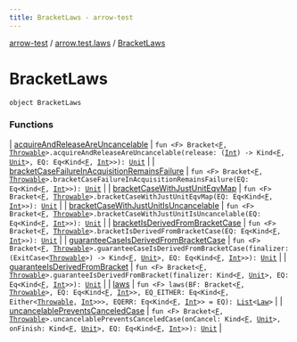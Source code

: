 ```yaml
---
title: BracketLaws - arrow-test
---
```


[arrow-test](../../index.html) / [arrow.test.laws](../index.html) / [BracketLaws](./index.html)

# BracketLaws

`object BracketLaws`

### Functions

| [acquireAndReleaseAreUncancelable](acquire-and-release-are-uncancelable.html) | `fun <F> Bracket<`[`F`](acquire-and-release-are-uncancelable.html#F)`, `[`Throwable`](https://kotlinlang.org/api/latest/jvm/stdlib/kotlin/-throwable/index.html)`>.acquireAndReleaseAreUncancelable(release: (`[`Int`](https://kotlinlang.org/api/latest/jvm/stdlib/kotlin/-int/index.html)`) -> Kind<`[`F`](acquire-and-release-are-uncancelable.html#F)`, `[`Unit`](https://kotlinlang.org/api/latest/jvm/stdlib/kotlin/-unit/index.html)`>, EQ: Eq<Kind<`[`F`](acquire-and-release-are-uncancelable.html#F)`, `[`Int`](https://kotlinlang.org/api/latest/jvm/stdlib/kotlin/-int/index.html)`>>): `[`Unit`](https://kotlinlang.org/api/latest/jvm/stdlib/kotlin/-unit/index.html) |
| [bracketCaseFailureInAcquisitionRemainsFailure](bracket-case-failure-in-acquisition-remains-failure.html) | `fun <F> Bracket<`[`F`](bracket-case-failure-in-acquisition-remains-failure.html#F)`, `[`Throwable`](https://kotlinlang.org/api/latest/jvm/stdlib/kotlin/-throwable/index.html)`>.bracketCaseFailureInAcquisitionRemainsFailure(EQ: Eq<Kind<`[`F`](bracket-case-failure-in-acquisition-remains-failure.html#F)`, `[`Int`](https://kotlinlang.org/api/latest/jvm/stdlib/kotlin/-int/index.html)`>>): `[`Unit`](https://kotlinlang.org/api/latest/jvm/stdlib/kotlin/-unit/index.html) |
| [bracketCaseWithJustUnitEqvMap](bracket-case-with-just-unit-eqv-map.html) | `fun <F> Bracket<`[`F`](bracket-case-with-just-unit-eqv-map.html#F)`, `[`Throwable`](https://kotlinlang.org/api/latest/jvm/stdlib/kotlin/-throwable/index.html)`>.bracketCaseWithJustUnitEqvMap(EQ: Eq<Kind<`[`F`](bracket-case-with-just-unit-eqv-map.html#F)`, `[`Int`](https://kotlinlang.org/api/latest/jvm/stdlib/kotlin/-int/index.html)`>>): `[`Unit`](https://kotlinlang.org/api/latest/jvm/stdlib/kotlin/-unit/index.html) |
| [bracketCaseWithJustUnitIsUncancelable](bracket-case-with-just-unit-is-uncancelable.html) | `fun <F> Bracket<`[`F`](bracket-case-with-just-unit-is-uncancelable.html#F)`, `[`Throwable`](https://kotlinlang.org/api/latest/jvm/stdlib/kotlin/-throwable/index.html)`>.bracketCaseWithJustUnitIsUncancelable(EQ: Eq<Kind<`[`F`](bracket-case-with-just-unit-is-uncancelable.html#F)`, `[`Int`](https://kotlinlang.org/api/latest/jvm/stdlib/kotlin/-int/index.html)`>>): `[`Unit`](https://kotlinlang.org/api/latest/jvm/stdlib/kotlin/-unit/index.html) |
| [bracketIsDerivedFromBracketCase](bracket-is-derived-from-bracket-case.html) | `fun <F> Bracket<`[`F`](bracket-is-derived-from-bracket-case.html#F)`, `[`Throwable`](https://kotlinlang.org/api/latest/jvm/stdlib/kotlin/-throwable/index.html)`>.bracketIsDerivedFromBracketCase(EQ: Eq<Kind<`[`F`](bracket-is-derived-from-bracket-case.html#F)`, `[`Int`](https://kotlinlang.org/api/latest/jvm/stdlib/kotlin/-int/index.html)`>>): `[`Unit`](https://kotlinlang.org/api/latest/jvm/stdlib/kotlin/-unit/index.html) |
| [guaranteeCaseIsDerivedFromBracketCase](guarantee-case-is-derived-from-bracket-case.html) | `fun <F> Bracket<`[`F`](guarantee-case-is-derived-from-bracket-case.html#F)`, `[`Throwable`](https://kotlinlang.org/api/latest/jvm/stdlib/kotlin/-throwable/index.html)`>.guaranteeCaseIsDerivedFromBracketCase(finalizer: (ExitCase<`[`Throwable`](https://kotlinlang.org/api/latest/jvm/stdlib/kotlin/-throwable/index.html)`>) -> Kind<`[`F`](guarantee-case-is-derived-from-bracket-case.html#F)`, `[`Unit`](https://kotlinlang.org/api/latest/jvm/stdlib/kotlin/-unit/index.html)`>, EQ: Eq<Kind<`[`F`](guarantee-case-is-derived-from-bracket-case.html#F)`, `[`Int`](https://kotlinlang.org/api/latest/jvm/stdlib/kotlin/-int/index.html)`>>): `[`Unit`](https://kotlinlang.org/api/latest/jvm/stdlib/kotlin/-unit/index.html) |
| [guaranteeIsDerivedFromBracket](guarantee-is-derived-from-bracket.html) | `fun <F> Bracket<`[`F`](guarantee-is-derived-from-bracket.html#F)`, `[`Throwable`](https://kotlinlang.org/api/latest/jvm/stdlib/kotlin/-throwable/index.html)`>.guaranteeIsDerivedFromBracket(finalizer: Kind<`[`F`](guarantee-is-derived-from-bracket.html#F)`, `[`Unit`](https://kotlinlang.org/api/latest/jvm/stdlib/kotlin/-unit/index.html)`>, EQ: Eq<Kind<`[`F`](guarantee-is-derived-from-bracket.html#F)`, `[`Int`](https://kotlinlang.org/api/latest/jvm/stdlib/kotlin/-int/index.html)`>>): `[`Unit`](https://kotlinlang.org/api/latest/jvm/stdlib/kotlin/-unit/index.html) |
| [laws](laws.html) | `fun <F> laws(BF: Bracket<`[`F`](laws.html#F)`, `[`Throwable`](https://kotlinlang.org/api/latest/jvm/stdlib/kotlin/-throwable/index.html)`>, EQ: Eq<Kind<`[`F`](laws.html#F)`, `[`Int`](https://kotlinlang.org/api/latest/jvm/stdlib/kotlin/-int/index.html)`>>, EQ_EITHER: Eq<Kind<`[`F`](laws.html#F)`, Either<`[`Throwable`](https://kotlinlang.org/api/latest/jvm/stdlib/kotlin/-throwable/index.html)`, `[`Int`](https://kotlinlang.org/api/latest/jvm/stdlib/kotlin/-int/index.html)`>>>, EQERR: Eq<Kind<`[`F`](laws.html#F)`, `[`Int`](https://kotlinlang.org/api/latest/jvm/stdlib/kotlin/-int/index.html)`>> = EQ): `[`List`](https://kotlinlang.org/api/latest/jvm/stdlib/kotlin.collections/-list/index.html)`<`[`Law`](../-law/index.html)`>` |
| [uncancelablePreventsCanceledCase](uncancelable-prevents-canceled-case.html) | `fun <F> Bracket<`[`F`](uncancelable-prevents-canceled-case.html#F)`, `[`Throwable`](https://kotlinlang.org/api/latest/jvm/stdlib/kotlin/-throwable/index.html)`>.uncancelablePreventsCanceledCase(onCancel: Kind<`[`F`](uncancelable-prevents-canceled-case.html#F)`, `[`Unit`](https://kotlinlang.org/api/latest/jvm/stdlib/kotlin/-unit/index.html)`>, onFinish: Kind<`[`F`](uncancelable-prevents-canceled-case.html#F)`, `[`Unit`](https://kotlinlang.org/api/latest/jvm/stdlib/kotlin/-unit/index.html)`>, EQ: Eq<Kind<`[`F`](uncancelable-prevents-canceled-case.html#F)`, `[`Int`](https://kotlinlang.org/api/latest/jvm/stdlib/kotlin/-int/index.html)`>>): `[`Unit`](https://kotlinlang.org/api/latest/jvm/stdlib/kotlin/-unit/index.html) |

